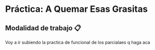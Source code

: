 # Práctica: A Quemar Esas Grasitas

## Modalidad de trabajo :clipboard:
 Voy a ir subiendo la practica de funcional de los parcialaes q haga aca
 